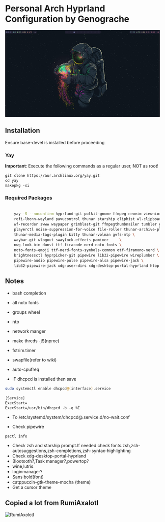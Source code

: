 # Personal Arch Hyprland Configuration by Genograche

![Screenshot](https://github.com/Genograche/Arch-hyprlandconfigs/raw/main/hyprland.png)
## Installation

Ensure base-devel is installed before proceeding

### Yay

**Important**: Execute the following commands as a regular user, NOT as root!

```
git clone https://aur.archlinux.org/yay.git
cd yay
makepkg -si
```

### Required Packages

``` bash

    yay -S --noconfirm hyprland-git polkit-gnome ffmpeg neovim viewnior \
    rofi-lbonn-wayland pavucontrol thunar starship cliphist wl-clipboard \
    wf-recorder swww waypaper grimblast-git ffmpegthumbnailer tumbler gvfs \
    playerctl noise-suppression-for-voice file-roller thunar-archive-plugin \
    thunar-media-tags-plugin kitty thunar-volman gvfs-mtp \
    waybar-git wlogout swaylock-effects pamixer     \
    nwg-look-bin dunst ttf-firacode-nerd noto-fonts \
    noto-fonts-emoji ttf-nerd-fonts-symbols-common otf-firamono-nerd \
    brightnessctl hyprpicker-git pipewire lib32-pipewire wireplumber \
    pipewire-audio pipewire-pulse pipewire-alsa pipewire-jack \
    lib32-pipewire-jack xdg-user-dirs xdg-desktop-portal-hyprland htop pacman-contrib reflector
```
## Notes
- bash completion
- all noto fonts
- groups wheel
- ntp
- network manger
- make threds -j$(nproc)
- fstrim.timer
- swapfile(refer to wiki)
- auto-cpufreq

- IF dhcpcd is installed then save
```bash
sudo systemctl enable dhcpcd@(interface).service
```
```
[Service]
ExecStart=
ExecStart=/usr/bin/dhcpcd -b -q %I
```

- To /etc/systemd/system/dhcpcd@.service.d/no-wait.conf

- Check pipewire
```bash
pactl info
```
- Check zsh and starship prompt.If needed check fonts.zsh,zsh-autosuggestions,zsh-completions,zsh-syntax-highlighting
- Check xdg-desktop-portal-hyprland
- Blootooth?,Task manager?,powertop?
- wine,lutris
- loginmanager?
- Sans bold(font)
- catppuccin-gtk-theme-mocha (theme)
- Get a cursor theme
## Copied a lot from RumiAxalotl
![RumiAxolotl](https://github.com/RumiAxolotl)
